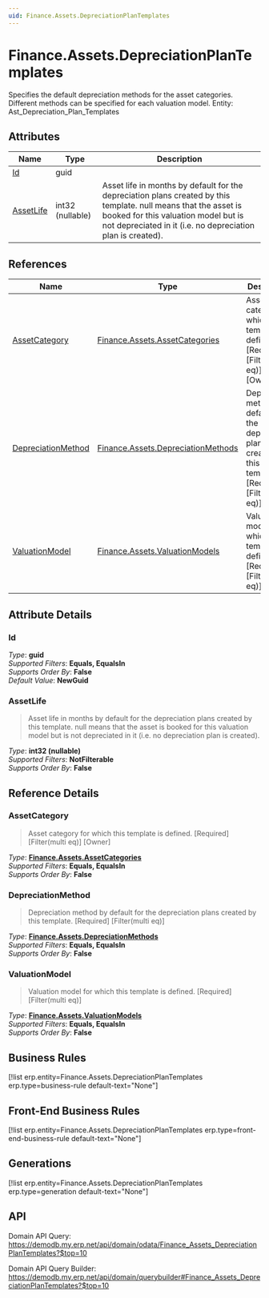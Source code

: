 ```yaml
---
uid: Finance.Assets.DepreciationPlanTemplates
---
```

# Finance.Assets.DepreciationPlanTemplates

Specifies the default depreciation methods for the asset categories. Different methods can be specified for each valuation model. Entity: Ast_Depreciation_Plan_Templates

## Attributes

| Name | Type | Description |
| ---- | ---- | --- |
| [Id](Finance.Assets.DepreciationPlanTemplates.md#Id) | guid |  
| [AssetLife](Finance.Assets.DepreciationPlanTemplates.md#AssetLife) | int32 (nullable) | Asset life in months by default for the depreciation plans created by this template. null means that the asset is booked for this valuation model but is not depreciated in it (i.e. no depreciation plan is created). 

## References

| Name | Type | Description |
| ---- | ---- | --- |
| [AssetCategory](Finance.Assets.DepreciationPlanTemplates.md#AssetCategory) | [Finance.Assets.AssetCategories](Finance.Assets.AssetCategories.md) | Asset category for which this template is defined. [Required] [Filter(multi eq)] [Owner] |
| [DepreciationMethod](Finance.Assets.DepreciationPlanTemplates.md#DepreciationMethod) | [Finance.Assets.DepreciationMethods](Finance.Assets.DepreciationMethods.md) | Depreciation method by default for the depreciation plans created by this template. [Required] [Filter(multi eq)] |
| [ValuationModel](Finance.Assets.DepreciationPlanTemplates.md#ValuationModel) | [Finance.Assets.ValuationModels](Finance.Assets.ValuationModels.md) | Valuation model for which this template is defined. [Required] [Filter(multi eq)] |


## Attribute Details

### Id

_Type_: **guid**  
_Supported Filters_: **Equals, EqualsIn**  
_Supports Order By_: **False**  
_Default Value_: **NewGuid**  

### AssetLife

> Asset life in months by default for the depreciation plans created by this template. null means that the asset is booked for this valuation model but is not depreciated in it (i.e. no depreciation plan is created).

_Type_: **int32 (nullable)**  
_Supported Filters_: **NotFilterable**  
_Supports Order By_: **False**  


## Reference Details

### AssetCategory

> Asset category for which this template is defined. [Required] [Filter(multi eq)] [Owner]

_Type_: **[Finance.Assets.AssetCategories](Finance.Assets.AssetCategories.md)**  
_Supported Filters_: **Equals, EqualsIn**  
_Supports Order By_: **False**  

### DepreciationMethod

> Depreciation method by default for the depreciation plans created by this template. [Required] [Filter(multi eq)]

_Type_: **[Finance.Assets.DepreciationMethods](Finance.Assets.DepreciationMethods.md)**  
_Supported Filters_: **Equals, EqualsIn**  
_Supports Order By_: **False**  

### ValuationModel

> Valuation model for which this template is defined. [Required] [Filter(multi eq)]

_Type_: **[Finance.Assets.ValuationModels](Finance.Assets.ValuationModels.md)**  
_Supported Filters_: **Equals, EqualsIn**  
_Supports Order By_: **False**  



## Business Rules

[!list erp.entity=Finance.Assets.DepreciationPlanTemplates erp.type=business-rule default-text="None"]

## Front-End Business Rules

[!list erp.entity=Finance.Assets.DepreciationPlanTemplates erp.type=front-end-business-rule default-text="None"]

## Generations

[!list erp.entity=Finance.Assets.DepreciationPlanTemplates erp.type=generation default-text="None"]

## API

Domain API Query:
<https://demodb.my.erp.net/api/domain/odata/Finance_Assets_DepreciationPlanTemplates?$top=10>

Domain API Query Builder:
<https://demodb.my.erp.net/api/domain/querybuilder#Finance_Assets_DepreciationPlanTemplates?$top=10>

